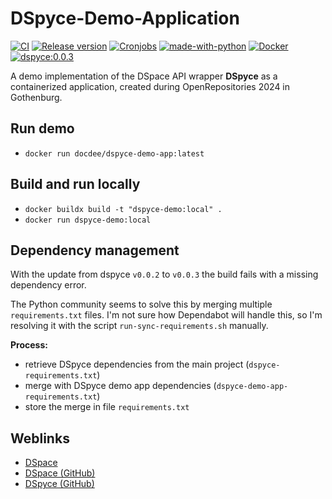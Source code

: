 # DSpyce-Demo-Application

[![CI](https://github.com/deeagle/dspyce-demo-app/actions/workflows/ci.yml/badge.svg)](https://github.com/deeagle/dspyce-demo-app/actions/workflows/ci.yml)
[![Release version](https://github.com/deeagle/dspyce-demo-app/actions/workflows/release.yml/badge.svg)](https://github.com/deeagle/dspyce-demo-app/actions/workflows/release.yml)
[![Cronjobs](https://github.com/deeagle/dspyce-demo-app/actions/workflows/wf-cron.yml/badge.svg)](https://github.com/deeagle/dspyce-demo-app/actions/workflows/wf-cron.yml)
[![made-with-python](https://img.shields.io/badge/Made%20with-Python-1f425f.svg)](https://www.python.org/)
[![Docker](https://badgen.net/badge/icon/docker?icon=docker&label)](https://hub.docker.com/r/docdee/dspyce-demo-app)
[![dspyce:0.0.3](https://img.shields.io/badge/dspyce-0.0.3-blue)](https://img.shields.io/badge/dspyce-0.0.3-blue)

A demo implementation of the DSpace API wrapper **DSpyce** as a containerized application,
created during OpenRepositories 2024 in Gothenburg.

## Run demo

- `docker run docdee/dspyce-demo-app:latest`

## Build and run locally

- `docker buildx build -t "dspyce-demo:local" .`
- `docker run dspyce-demo:local`

## Dependency management

With the update from dspyce `v0.0.2` to `v0.0.3` the build fails with a missing dependency error.

The Python community seems to solve this by merging multiple `requirements.txt` files.
I'm not sure how Dependabot will handle this, so I'm resolving it with the script `run-sync-requirements.sh` manually.

**Process:**

- retrieve DSpyce dependencies from the main project (`dspyce-requirements.txt`)
- merge with DSpyce demo app dependencies (`dspyce-demo-app-requirements.txt`)
- store the merge in file `requirements.txt`

## Weblinks

- [DSpace](https://dspace.lyrasis.org/)
- [DSpace (GitHub)](https://github.com/DSpace/DSpace)
- [DSpyce (GitHub)]

[DSpyce (GitHub)]: https://github.com/dspace-unimr/dspyce

